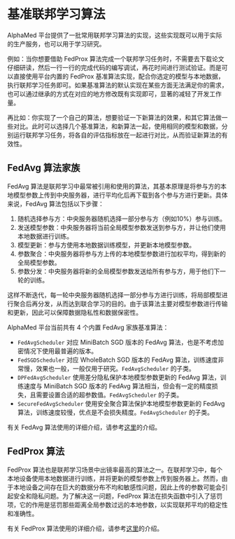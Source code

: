 # 基准联邦学习算法

AlphaMed 平台提供了一批常用联邦学习算法的实现，这些实现既可以用于实际的生产服务，也可以用于学习研究。

例如：当你想要借助 FedProx 算法完成一个联邦学习任务时，不需要去下载论文仔细研读，然后一行一行的完成代码的编写调试，再花时间进行测试验证。而是可以直接使用平台内置的 FedProx 基准算法实现，配合你选定的模型与本地数据，执行联邦学习任务即可。如果基准算法的默认实现在某些方面无法满足你的需求，也可以通过继承的方式在对应的地方修改既有实现即可，显著的减轻了开发工作量。

再比如：你实现了一个自己的算法，想要验证一下新算法的效果，和其它算法做一些对比。此时可以选择几个基准算法，和新算法一起，使用相同的模型和数据，分别运行联邦学习任务，将各自的评估指标放在一起进行对比，从而验证新算法的有效性。

## FedAvg 算法家族

FedAvg 算法是联邦学习中最常被引用和使用的算法，其基本原理是将参与方的本地模型参数上传到中央服务器，进行平均化后再下载到各个参与方进行更新。具体来说，FedAvg 算法包括以下步骤：

1. 随机选择参与方：中央服务器随机选择一部分参与方（例如10%）参与训练。
2. 发送模型参数：中央服务器将当前全局模型参数发送到参与方，并让他们使用本地数据进行训练。
3. 模型更新：参与方使用本地数据训练模型，并更新本地模型参数。
4. 参数聚合：中央服务器将参与方上传的本地模型参数进行加权平均，得到新的全局模型参数。
5. 参数分发：中央服务器将新的全局模型参数发送给所有参与方，用于他们下一轮的训练。

这样不断迭代，每一轮中央服务器随机选择一部分参与方进行训练，将局部模型进行聚合后再分发，从而达到联合学习的目的。由于该算法主要对模型参数进行传输和更新，因此可以保障数据隐私性和数据保密性。

AlphaMed 平台当前共有 4 个内置 FedAvg 家族基准算法：
- `FedAvgScheduler` 对应 MiniBatch SGD 版本的 FedAvg 算法，也是不考虑加密情况下使用最普遍的版本。
- `FedSGDScheduler` 对应 WholeBatch SGD 版本的 FedAvg 算法，训练速度非常慢，效果也一般，一般仅用于研究。`FedAvgScheduler` 的子类。
- `DPFedAvgScheduler` 使用差分隐私保护本地模型参数更新的 FedAvg 算法，训练速度与 MiniBatch SGD 版本的 FedAvg 算法相当，但会有一定的精度损失，且需要设置合适的超参数值。`FedAvgScheduler` 的子类。
- `SecureFedAvgScheduler` 使用安全聚合算法保护本地模型参数更新的 FedAvg 算法，训练速度较慢，优点是不会损失精度。`FedAvgScheduler` 的子类。

有关 FedAvg 算法使用的详细介绍，请参考[这里](../fed_avg/README.md)的介绍。

## FedProx 算法

FedProx 算法也是联邦学习场景中出镜率最高的算法之一。在联邦学习中，每个本地设备使用本地数据进行训练，并将更新的模型参数上传到服务器上。然而，由于本地设备之间存在巨大的数据分布不均和敏感性问题，因此上传的参数可能会引起安全和隐私问题。为了解决这一问题，FedProx 算法在损失函数中引入了惩罚项，它的作用是惩罚那些距离全局参数过远的本地参数，以实现联邦平均的稳定性和准确性。

有关 FedProx 算法使用的详细介绍，请参考[这里](../fed_prox/README.md)的介绍。
